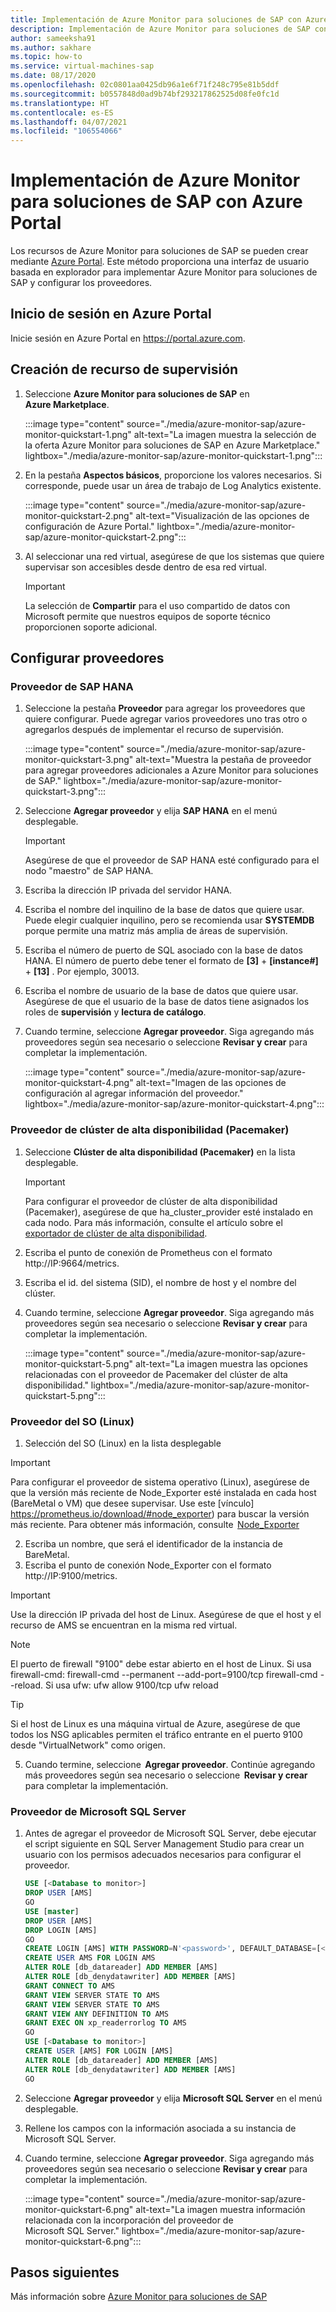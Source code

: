 ```yaml
---
title: Implementación de Azure Monitor para soluciones de SAP con Azure Portal
description: Implementación de Azure Monitor para soluciones de SAP con Azure Portal
author: sameeksha91
ms.author: sakhare
ms.topic: how-to
ms.service: virtual-machines-sap
ms.date: 08/17/2020
ms.openlocfilehash: 02c0801aa0425db96a1e6f71f248c795e81b5ddf
ms.sourcegitcommit: b0557848d0ad9b74bf293217862525d08fe0fc1d
ms.translationtype: HT
ms.contentlocale: es-ES
ms.lasthandoff: 04/07/2021
ms.locfileid: "106554066"
---
```

# <a name="deploy-azure-monitor-for-sap-solutions-with-azure-portal"></a>Implementación de Azure Monitor para soluciones de SAP con Azure Portal

Los recursos de Azure Monitor para soluciones de SAP se pueden crear mediante [Azure Portal](https://azure.microsoft.com/features/azure-portal). Este método proporciona una interfaz de usuario basada en explorador para implementar Azure Monitor para soluciones de SAP y configurar los proveedores.

## <a name="sign-in-to-azure-portal"></a>Inicio de sesión en Azure Portal

Inicie sesión en Azure Portal en https://portal.azure.com.

## <a name="create-monitoring-resource"></a>Creación de recurso de supervisión

1. Seleccione **Azure Monitor para soluciones de SAP** en **Azure Marketplace**.

   :::image type="content" source="./media/azure-monitor-sap/azure-monitor-quickstart-1.png" alt-text="La imagen muestra la selección de la oferta Azure Monitor para soluciones de SAP en Azure Marketplace." lightbox="./media/azure-monitor-sap/azure-monitor-quickstart-1.png":::

2. En la pestaña **Aspectos básicos**, proporcione los valores necesarios. Si corresponde, puede usar un área de trabajo de Log Analytics existente.

   :::image type="content" source="./media/azure-monitor-sap/azure-monitor-quickstart-2.png" alt-text="Visualización de las opciones de configuración de Azure Portal." lightbox="./media/azure-monitor-sap/azure-monitor-quickstart-2.png":::

3. Al seleccionar una red virtual, asegúrese de que los sistemas que quiere supervisar son accesibles desde dentro de esa red virtual. 

   > [!IMPORTANT]
   > La selección de **Compartir** para el uso compartido de datos con Microsoft permite que nuestros equipos de soporte técnico proporcionen soporte adicional.

## <a name="configure-providers"></a>Configurar proveedores

### <a name="sap-hana-provider"></a>Proveedor de SAP HANA 

1. Seleccione la pestaña **Proveedor** para agregar los proveedores que quiere configurar. Puede agregar varios proveedores uno tras otro o agregarlos después de implementar el recurso de supervisión. 

   :::image type="content" source="./media/azure-monitor-sap/azure-monitor-quickstart-3.png" alt-text="Muestra la pestaña de proveedor para agregar proveedores adicionales a Azure Monitor para soluciones de SAP." lightbox="./media/azure-monitor-sap/azure-monitor-quickstart-3.png":::

2. Seleccione **Agregar proveedor** y elija **SAP HANA** en el menú desplegable. 

   > [!IMPORTANT]
   > Asegúrese de que el proveedor de SAP HANA esté configurado para el nodo "maestro" de SAP HANA.

3. Escriba la dirección IP privada del servidor HANA.

4. Escriba el nombre del inquilino de la base de datos que quiere usar. Puede elegir cualquier inquilino, pero se recomienda usar **SYSTEMDB** porque permite una matriz más amplia de áreas de supervisión. 

5. Escriba el número de puerto de SQL asociado con la base de datos HANA. El número de puerto debe tener el formato de **[3]**  +  **[instance#]**  +  **[13]** . Por ejemplo, 30013. 

6. Escriba el nombre de usuario de la base de datos que quiere usar. Asegúrese de que el usuario de la base de datos tiene asignados los roles de **supervisión** y **lectura de catálogo**. 

7. Cuando termine, seleccione **Agregar proveedor**. Siga agregando más proveedores según sea necesario o seleccione **Revisar y crear** para completar la implementación.

   :::image type="content" source="./media/azure-monitor-sap/azure-monitor-quickstart-4.png" alt-text="Imagen de las opciones de configuración al agregar información del proveedor." lightbox="./media/azure-monitor-sap/azure-monitor-quickstart-4.png":::

### <a name="high-availability-cluster-pacemaker-provider"></a>Proveedor de clúster de alta disponibilidad (Pacemaker)

1. Seleccione **Clúster de alta disponibilidad (Pacemaker)** en la lista desplegable. 

   > [!IMPORTANT]
   > Para configurar el proveedor de clúster de alta disponibilidad (Pacemaker), asegúrese de que ha_cluster_provider esté instalado en cada nodo. Para más información, consulte el artículo sobre el [exportador de clúster de alta disponibilidad](https://github.com/ClusterLabs/ha_cluster_exporter#installation).

2. Escriba el punto de conexión de Prometheus con el formato http://IP:9664/metrics. 
 
3. Escriba el id. del sistema (SID), el nombre de host y el nombre del clúster.

4. Cuando termine, seleccione **Agregar proveedor**. Siga agregando más proveedores según sea necesario o seleccione **Revisar y crear** para completar la implementación.

   :::image type="content" source="./media/azure-monitor-sap/azure-monitor-quickstart-5.png" alt-text="La imagen muestra las opciones relacionadas con el proveedor de Pacemaker del clúster de alta disponibilidad." lightbox="./media/azure-monitor-sap/azure-monitor-quickstart-5.png":::


### <a name="os-linux-provider"></a>Proveedor del SO (Linux) 

1. Selección del SO (Linux) en la lista desplegable 

>[!IMPORTANT]
> Para configurar el proveedor de sistema operativo (Linux), asegúrese de que la versión más reciente de Node_Exporter esté instalada en cada host (BareMetal o VM) que desee supervisar. Use este [vínculo] https://prometheus.io/download/#node_exporter) para buscar la versión más reciente. Para obtener más información, consulte  [Node_Exporter](https://github.com/prometheus/node_exporter)

2. Escriba un nombre, que será el identificador de la instancia de BareMetal.
3. Escriba el punto de conexión Node_Exporter con el formato http://IP:9100/metrics.

>[!IMPORTANT]
> Use la dirección IP privada del host de Linux. Asegúrese de que el host y el recurso de AMS se encuentran en la misma red virtual. 

>[!Note]
> El puerto de firewall "9100" debe estar abierto en el host de Linux.
>Si usa firewall-cmd: firewall-cmd --permanent --add-port=9100/tcp firewall-cmd --reload. Si usa ufw: ufw allow 9100/tcp ufw reload

>[!Tip]
> Si el host de Linux es una máquina virtual de Azure, asegúrese de que todos los NSG aplicables permiten el tráfico entrante en el puerto 9100 desde "VirtualNetwork" como origen.
 
5. Cuando termine, seleccione  **Agregar proveedor**. Continúe agregando más proveedores según sea necesario o seleccione  **Revisar y crear**  para completar la implementación. 


### <a name="microsoft-sql-server-provider"></a>Proveedor de Microsoft SQL Server

1. Antes de agregar el proveedor de Microsoft SQL Server, debe ejecutar el script siguiente en SQL Server Management Studio para crear un usuario con los permisos adecuados necesarios para configurar el proveedor.

   ```sql
   USE [<Database to monitor>]
   DROP USER [AMS]
   GO
   USE [master]
   DROP USER [AMS]
   DROP LOGIN [AMS]
   GO
   CREATE LOGIN [AMS] WITH PASSWORD=N'<password>', DEFAULT_DATABASE=[<Database to monitor>], DEFAULT_LANGUAGE=[us_english], CHECK_EXPIRATION=OFF, CHECK_POLICY=OFF
   CREATE USER AMS FOR LOGIN AMS
   ALTER ROLE [db_datareader] ADD MEMBER [AMS]
   ALTER ROLE [db_denydatawriter] ADD MEMBER [AMS]
   GRANT CONNECT TO AMS
   GRANT VIEW SERVER STATE TO AMS
   GRANT VIEW SERVER STATE TO AMS
   GRANT VIEW ANY DEFINITION TO AMS
   GRANT EXEC ON xp_readerrorlog TO AMS
   GO
   USE [<Database to monitor>]
   CREATE USER [AMS] FOR LOGIN [AMS]
   ALTER ROLE [db_datareader] ADD MEMBER [AMS]
   ALTER ROLE [db_denydatawriter] ADD MEMBER [AMS]
   GO
   ``` 

2. Seleccione **Agregar proveedor** y elija **Microsoft SQL Server** en el menú desplegable. 

3. Rellene los campos con la información asociada a su instancia de Microsoft SQL Server. 

4. Cuando termine, seleccione **Agregar proveedor**. Siga agregando más proveedores según sea necesario o seleccione **Revisar y crear** para completar la implementación.

     :::image type="content" source="./media/azure-monitor-sap/azure-monitor-quickstart-6.png" alt-text="La imagen muestra información relacionada con la incorporación del proveedor de Microsoft SQL Server." lightbox="./media/azure-monitor-sap/azure-monitor-quickstart-6.png":::

## <a name="next-steps"></a>Pasos siguientes

Más información sobre [Azure Monitor para soluciones de SAP](azure-monitor-overview.md)
